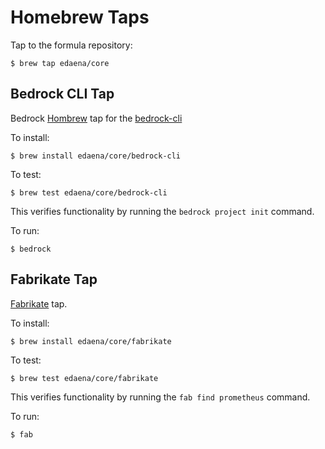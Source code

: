 # Homebrew Taps
Tap to the formula repository:
```
$ brew tap edaena/core
```

## Bedrock CLI Tap
Bedrock [Hombrew](https://brew.sh/) tap for the [bedrock-cli](https://github.com/microsoft/bedrock-cli)

To install:
```
$ brew install edaena/core/bedrock-cli
```

To test:
```
$ brew test edaena/core/bedrock-cli
```
This verifies functionality by running the `bedrock project init` command.

To run:
```
$ bedrock
```

## Fabrikate Tap
[Fabrikate](https://github.com/microsoft/fabrikate) tap.

To install:
```
$ brew install edaena/core/fabrikate
```

To test:
```
$ brew test edaena/core/fabrikate
```
This verifies functionality by running the `fab find prometheus` command.


To run:
```
$ fab
```